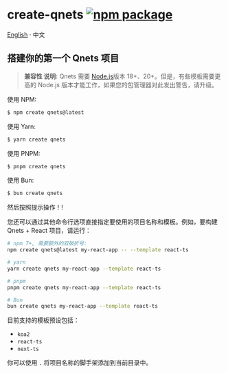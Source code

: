 # create-qnets <a href="https://npmjs.com/package/create-qnets"><img src="https://img.shields.io/npm/v/create-qnets" alt="npm package"></a>

[English](./README.md) · 中文

## 搭建你的第一个 Qnets 项目

> **兼容性 说明:**
> Qnets 需要 [Node.js](https://nodejs.org/en/)版本 18+、20+。但是，有些模板需要更高的 Node.js 版本才能工作，如果您的包管理器对此发出警告，请升级。

使用 NPM:

```bash
$ npm create qnets@latest
```

使用 Yarn:

```bash
$ yarn create qnets
```

使用 PNPM:

```bash
$ pnpm create qnets
```

使用 Bun:

```bash
$ bun create qnets
```

然后按照提示操作！!

您还可以通过其他命令行选项直接指定要使用的项目名称和模板。例如，要构建 Qnets + React 项目，请运行：

```bash
# npm 7+, 需要额外的双破折号:
npm create qnets@latest my-react-app -- --template react-ts

# yarn
yarn create qnets my-react-app --template react-ts

# pnpm
pnpm create qnets my-react-app --template react-ts

# Bun
bun create qnets my-react-app --template react-ts
```

目前支持的模板预设包括：

- `koa2`
- `react-ts`
- `next-ts`

你可以使用 `.` 将项目名称的脚手架添加到当前目录中。
